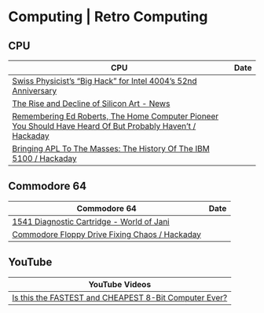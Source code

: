 # Computing \| Retro Computing 

## CPU

| CPU | Date |
|---|---|
| [Swiss Physicist’s “Big Hack” for Intel 4004’s 52nd Anniversary](https://4004.com/hackaday23/ ) |
| [The Rise and Decline of Silicon Art - News](https://www.allaboutcircuits.com/news/the-rise-and-decline-of-silicon-art/ ) |
| [Remembering Ed Roberts, The Home Computer Pioneer You Should Have Heard Of But Probably Haven’t / Hackaday](https://hackaday.com/2023/12/17/remembering-ed-roberts-the-home-computer-pioneer-you-should-have-heard-of-but-probably-havent/ ) |
| [Bringing APL To The Masses: The History Of The IBM 5100 / Hackaday](https://hackaday.com/2023/12/19/bringing-apl-to-the-masses-the-history-of-the-ibm-5100/ ) |

## Commodore 64

| Commodore 64 | Date |
|---|---|
| [1541 Diagnostic Cartridge - World of Jani](https://blog.worldofjani.com/?p=2180 ) |
| [Commodore Floppy Drive Fixing Chaos / Hackaday](https://hackaday.com/2023/06/23/commodore-floppy-drive-fixing-chaos/ ) |

## YouTube

| YouTube Videos |
|---|
| [Is this the FASTEST and CHEAPEST 8-Bit Computer Ever?](https://youtube.com/watch?v=CQ_C_RvJJ9A&si=-Jk-kO-ROlR977ti ) |
